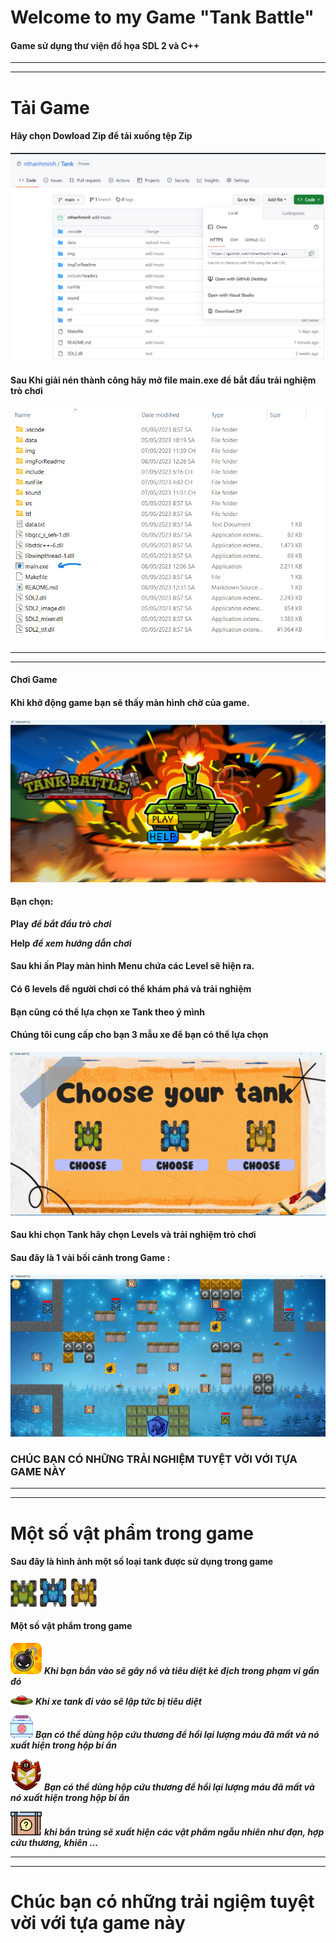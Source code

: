 # Welcome to my Game "Tank Battle"

#### Game sử dụng thư viện đồ họa SDL 2 và C++

---
***


# Tải Game

#### Hãy chọn Dowload Zip để tải xuống tệp Zip


![how to install my game](imgForReadme/1.png)


#### Sau Khi giải nén thành công hãy mở file main.exe để bắt đầu trải nghiệm trò chơi

![runGame](imgForReadme/9.png)

---
***

#### Chơi Game

#### Khi khở động game bạn sẽ thấy màn hình chờ của game.

![waitingBg](imgForReadme/2.png)

#### Bạn chọn:

**Play** ***để bắt đầu trò chơi***

**Help** ***để xem hướng dẫn chơi***

#### Sau khi ấn Play màn hình Menu chứa các Level sẽ hiện ra. 

#### Có 6 levels để người chơi có thể khám phá và trải nghiệm
####




#### Bạn cũng có thể lựa chọn xe Tank theo ý mình

#### Chúng tôi cung cấp cho bạn 3 mẫu xe để bạn có thể lựa chọn

![tank](imgForReadme/5.png)

#### Sau khi chọn Tank hãy chọn Levels và trải nghiệm trò chơi

#### Sau đây là 1 vài bối cảnh trong Game :

![menu](imgForReadme/6.png)

### CHÚC BẠN CÓ NHỮNG TRẢI NGHIỆM TUYỆT VỜI VỚI TỰA GAME NÀY


---
***

# Một số vật phẩm trong game

#### Sau đây là hình ảnh một số loại tank được sử dụng trong game

![tank_1](img/tank_1.png)  ![tank_2](img/tank_2.png) ![tank_3](img/tank_3.png)

#### Một số vật phẩm trong game

![boom](img/boom_3.png)  ***Khi bạn bắn vào sẽ gây nổ và tiêu diệt kẻ địch trong phạm vi gần đó***

![landmine_1](img/min.png)   ***Khi xe tank đi vào sẽ lập tức bị tiêu diệt***

![kit](img/first_kit.png)   ***Bạn có thể dùng hộp cứu thương để hồi lại lượng máu đã mất và nó xuất hiện trong hộp bí ẩn***

![defender_1](img/defender.png) ***Bạn có thể dùng hộp cứu thương để hồi lại lượng máu đã mất và nó xuất hiện trong hộp bí ẩn***

![mysterious_box](img/mysterious_box.png) ***khi bắn trúng sẽ xuất hiện các vật phẩm ngẫu nhiên như đạn, hợp cứu thương, khiên ...***

---
***


# Chúc bạn có những trải ngiệm tuyệt vời với tựa game này


